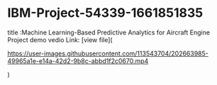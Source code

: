 # IBM-Project-54339-1661851835
title :Machine Learning-Based Predictive Analytics for Aircraft Engine
Project demo vedio Link: [view file](

https://user-images.githubusercontent.com/113543704/202663985-49965a1e-e14a-42d2-9b8c-abbd1f2c0670.mp4

)

